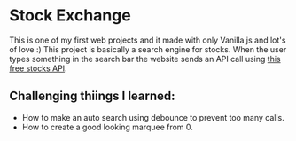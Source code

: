 # Stock Exchange
This is one of my first web projects and it made with only Vanilla js and lot's of love :)
This project is basically a search engine for stocks.
When the user types something in the search bar the website sends an API call using [this free stocks API](https://site.financialmodelingprep.com/developer/docs).


## Challenging thiings I learned:
- How to make an auto search using debounce to prevent too many calls.
- How to create a good looking marquee from 0.
